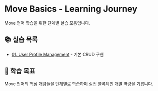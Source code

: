 # Move Basics - Learning Journey

Move 언어 학습을 위한 단계별 실습 모음입니다.

## 📚 실습 목록
- [01. User Profile Management](./01-user-profile/) - 기본 CRUD 구현

## 🎯 학습 목표
Move 언어의 핵심 개념들을 단계별로 학습하며 실전 블록체인 개발 역량을 기릅니다.

